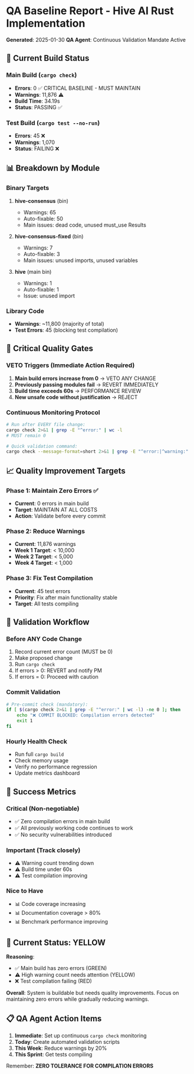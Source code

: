 # QA Baseline Report - Hive AI Rust Implementation

**Generated**: 2025-01-30
**QA Agent**: Continuous Validation Mandate Active

## 🎯 Current Build Status

### Main Build (`cargo check`)
- **Errors**: 0 ✅ CRITICAL BASELINE - MUST MAINTAIN
- **Warnings**: 11,876 ⚠️
- **Build Time**: 34.19s
- **Status**: PASSING ✅

### Test Build (`cargo test --no-run`)
- **Errors**: 45 ❌
- **Warnings**: 1,070
- **Status**: FAILING ❌

## 📊 Breakdown by Module

### Binary Targets
1. **hive-consensus** (bin)
   - Warnings: 65
   - Auto-fixable: 50
   - Main issues: dead code, unused must_use Results

2. **hive-consensus-fixed** (bin)
   - Warnings: 7
   - Auto-fixable: 3
   - Main issues: unused imports, unused variables

3. **hive** (main bin)
   - Warnings: 1
   - Auto-fixable: 1
   - Issue: unused import

### Library Code
- **Warnings**: ~11,800 (majority of total)
- **Test Errors**: 45 (blocking test compilation)

## 🚨 Critical Quality Gates

### VETO Triggers (Immediate Action Required)
1. **Main build errors increase from 0** → VETO ANY CHANGE
2. **Previously passing modules fail** → REVERT IMMEDIATELY
3. **Build time exceeds 60s** → PERFORMANCE REVIEW
4. **New unsafe code without justification** → REJECT

### Continuous Monitoring Protocol
```bash
# Run after EVERY file change:
cargo check 2>&1 | grep -E "^error:" | wc -l
# MUST remain 0

# Quick validation command:
cargo check --message-format=short 2>&1 | grep -E "^error:|^warning:" | wc -l
```

## 📈 Quality Improvement Targets

### Phase 1: Maintain Zero Errors ✅
- **Current**: 0 errors in main build
- **Target**: MAINTAIN AT ALL COSTS
- **Action**: Validate before every commit

### Phase 2: Reduce Warnings
- **Current**: 11,876 warnings
- **Week 1 Target**: < 10,000
- **Week 2 Target**: < 5,000
- **Week 4 Target**: < 1,000

### Phase 3: Fix Test Compilation
- **Current**: 45 test errors
- **Priority**: Fix after main functionality stable
- **Target**: All tests compiling

## 🔄 Validation Workflow

### Before ANY Code Change
1. Record current error count (MUST be 0)
2. Make proposed change
3. Run `cargo check`
4. If errors > 0: REVERT and notify PM
5. If errors = 0: Proceed with caution

### Commit Validation
```bash
# Pre-commit check (mandatory):
if [ $(cargo check 2>&1 | grep -E "^error:" | wc -l) -ne 0 ]; then
    echo "❌ COMMIT BLOCKED: Compilation errors detected"
    exit 1
fi
```

### Hourly Health Check
- Run full `cargo build`
- Check memory usage
- Verify no performance regression
- Update metrics dashboard

## 🎯 Success Metrics

### Critical (Non-negotiable)
- ✅ Zero compilation errors in main build
- ✅ All previously working code continues to work
- ✅ No security vulnerabilities introduced

### Important (Track closely)
- ⚠️ Warning count trending down
- ⚠️ Build time under 60s
- ⚠️ Test compilation improving

### Nice to Have
- 📊 Code coverage increasing
- 📊 Documentation coverage > 80%
- 📊 Benchmark performance improving

## 🚦 Current Status: YELLOW

**Reasoning**:
- ✅ Main build has zero errors (GREEN)
- ⚠️ High warning count needs attention (YELLOW)
- ❌ Test compilation failing (RED)

**Overall**: System is buildable but needs quality improvements. Focus on maintaining zero errors while gradually reducing warnings.

## 📋 QA Agent Action Items

1. **Immediate**: Set up continuous `cargo check` monitoring
2. **Today**: Create automated validation scripts
3. **This Week**: Reduce warnings by 20%
4. **This Sprint**: Get tests compiling

Remember: **ZERO TOLERANCE FOR COMPILATION ERRORS**